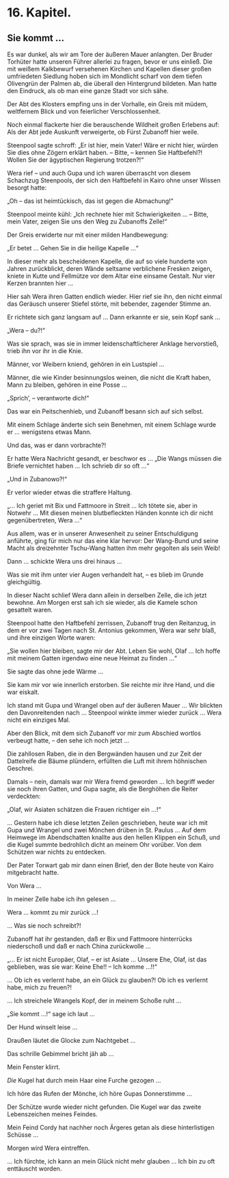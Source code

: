 16\. Kapitel.
============
Sie kommt …
----------

Es war dunkel, als wir am Tore der äußeren Mauer anlangten. Der Bruder Torhüter
hatte unseren Führer allerlei zu fragen, bevor er uns einließ. Die mit weißem
Kalkbewurf versehenen Kirchen und Kapellen dieser großen umfriedeten Siedlung
hoben sich im Mondlicht scharf von dem tiefen Olivengrün der Palmen ab, die
überall den Hintergrund bildeten. Man hatte den Eindruck, als ob man eine ganze
Stadt vor sich sähe.

Der Abt des Klosters empfing uns in der Vorhalle, ein Greis mit müdem,
weltfernem Blick und von feierlicher Verschlossenheit.

Noch einmal flackerte hier die berauschende Wildheit großen Erlebens auf: Als
der Abt jede Auskunft verweigerte, ob Fürst Zubanoff hier weile.

Steenpool sagte schroff: „Er ist hier, mein Vater! Wäre er nicht hier, würden
Sie dies ohne Zögern erklärt haben. – Bitte, – kennen Sie Haftbefehl?! Wollen
Sie der ägyptischen Regierung trotzen?!“

Wera rief – und auch Gupa und ich waren überrascht von diesem Schachzug
Steenpools, der sich den Haftbefehl in Kairo ohne unser Wissen besorgt hatte:

„Oh – das ist heimtückisch, das ist gegen die Abmachung!“

Steenpool meinte kühl: „Ich rechnete hier mit Schwierigkeiten … – Bitte, mein
Vater, zeigen Sie uns den Weg zu Zubanoffs Zelle!“

Der Greis erwiderte nur mit einer milden Handbewegung:

„Er betet … Gehen Sie in die heilige Kapelle …“

In dieser mehr als bescheidenen Kapelle, die auf so viele hunderte von Jahren
zurückblickt, deren Wände seltsame verblichene Fresken zeigen, kniete in Kutte
und Fellmütze vor dem Altar eine einsame Gestalt. Nur vier Kerzen brannten hier
…

Hier sah Wera ihren Gatten endlich wieder. Hier rief sie ihn, den nicht einmal
das Geräusch unserer Stiefel störte, mit bebender, zagender Stimme an.

Er richtete sich ganz langsam auf … Dann erkannte er sie, sein Kopf sank …

„Wera – du?!“

Was sie sprach, was sie in immer leidenschaftlicherer Anklage hervorstieß,
trieb ihn vor ihr in die Knie.

Männer, vor Weibern kniend, gehören in ein Lustspiel …

Männer, die wie Kinder besinnungslos weinen, die nicht die Kraft haben, Mann zu
bleiben, gehören in eine Posse …

„Sprich’, – verantworte dich!“

Das war ein Peitschenhieb, und Zubanoff besann sich auf sich selbst.

Mit einem Schlage änderte sich sein Benehmen, mit einem Schlage wurde er …
wenigstens etwas Mann.

Und das, was er dann vorbrachte?!

Er hatte Wera Nachricht gesandt, er beschwor es … „Die Wangs müssen die Briefe
vernichtet haben … Ich schrieb dir so oft …“

„Und in Zubanowo?!“

Er verlor wieder etwas die straffere Haltung.

„… Ich geriet mit Bix und Fattmoore in Streit … Ich tötete sie, aber in Notwehr
… Mit diesen meinen blutbefleckten Händen konnte ich dir nicht gegenübertreten,
Wera …“

Aus allem, was er in unserer Anwesenheit zu seiner Entschuldigung anführte,
ging für mich nur das eine klar hervor: Der Wang-Bund und seine Macht als
dreizehnter Tschu-Wang hatten ihm mehr gegolten als sein Weib!

Dann … schickte Wera uns drei hinaus …

Was sie mit ihm unter vier Augen verhandelt hat, – es blieb im Grunde
gleichgültig.

In dieser Nacht schlief Wera dann allein in derselben Zelle, die ich jetzt
bewohne. Am Morgen erst sah ich sie wieder, als die Kamele schon gesattelt
waren.

Steenpool hatte den Haftbefehl zerrissen, Zubanoff trug den Reitanzug, in dem
er vor zwei Tagen nach St. Antonius gekommen, Wera war sehr blaß, und ihre
einzigen Worte waren:

„Sie wollen hier bleiben, sagte mir der Abt. Leben Sie wohl, Olaf … Ich hoffe
mit meinem Gatten irgendwo eine neue Heimat zu finden …“

Sie sagte das ohne jede Wärme …

Sie kam mir vor wie innerlich erstorben. Sie reichte mir ihre Hand, und die war
eiskalt.

Ich stand mit Gupa und Wrangel oben auf der äußeren Mauer … Wir blickten den
Davonreitenden nach … Steenpool winkte immer wieder zurück … Wera nicht ein
einziges Mal.

Aber den Blick, mit dem sich Zubanoff vor mir zum Abschied wortlos verbeugt
hatte, – den sehe ich noch jetzt …

Die zahllosen Raben, die in den Bergwänden hausen und zur Zeit der Dattelreife
die Bäume plündern, erfüllten die Luft mit ihrem höhnischen Geschrei.

Damals – nein, damals war mir Wera fremd geworden … Ich begriff weder sie noch
ihren Gatten, und Gupa sagte, als die Berghöhen die Reiter verdeckten:

„Olaf, wir Asiaten schätzen die Frauen richtiger ein …!“

… Gestern habe ich diese letzten Zeilen geschrieben, heute war ich mit Gupa und
Wrangel und zwei Mönchen drüben in St. Paulus … Auf dem Heimwege im
Abendschatten knallte aus den hellen Klippen ein Schuß, und die Kugel summte
bedrohlich dicht an meinem Ohr vorüber. Von dem Schützen war nichts zu
entdecken.

Der Pater Torwart gab mir dann einen Brief, den der Bote heute von Kairo
mitgebracht hatte.

Von Wera …

In meiner Zelle habe ich ihn gelesen …

Wera … kommt zu mir zurück …!

… Was sie noch schreibt?!

Zubanoff hat ihr gestanden, daß er Bix und Fattmoore hinterrücks niederschoß
und daß er nach China zurückwolle …

„… Er ist nicht Europäer, Olaf, – er ist Asiate … Unsere Ehe, Olaf, ist das
geblieben, was sie war: Keine Ehe!! – Ich komme …!!“

… Ob ich es verlernt habe, an ein Glück zu glauben?! Ob ich es verlernt habe,
mich zu freuen?!

… Ich streichele Wrangels Kopf, der in meinem Schoße ruht …

„Sie kommt …!“ sage ich laut …

Der Hund winselt leise …

Draußen läutet die Glocke zum Nachtgebet …

Das schrille Gebimmel bricht jäh ab …

Mein Fenster klirrt.

*Die* Kugel hat durch mein Haar eine Furche gezogen …

Ich höre das Rufen der Mönche, ich höre Gupas Donnerstimme …

Der Schütze wurde wieder nicht gefunden. Die Kugel war das zweite Lebenszeichen
meines Feindes.

Mein Feind Cordy hat nachher noch Ärgeres getan als diese hinterlistigen
Schüsse …

Morgen wird Wera eintreffen.

… Ich fürchte, ich kann an mein Glück nicht mehr glauben … Ich bin zu oft
enttäuscht worden.


